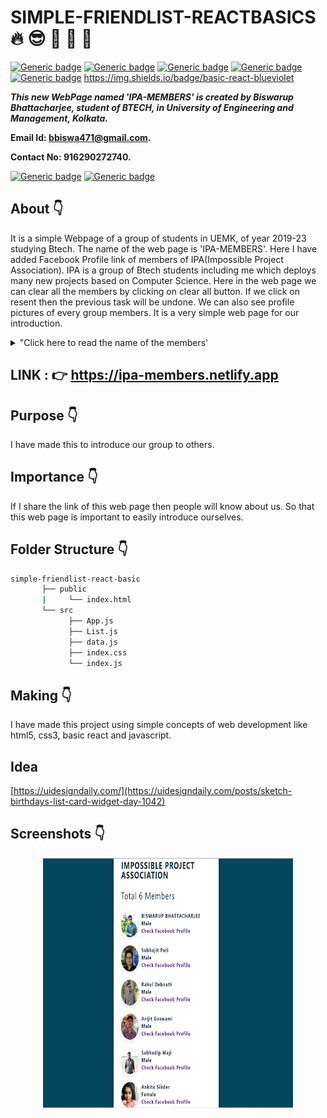 # SIMPLE-FRIENDLIST-REACTBASICS :fire: :sunglasses: :star_struck: :boy: :girl:

 [![Generic badge](https://img.shields.io/badge/advance-html5-red)](https://shields.io/) [![Generic badge](https://img.shields.io/badge/v%207.12.0-npm-blueviolet)](https://shields.io/)  [![Generic badge](https://img.shields.io/badge/advance-css3-green)](https://shields.io/) [![Generic badge](https://img.shields.io/badge/Advance-javascript-orange)](https://shields.io/) [![Generic badge](https://img.shields.io/badge/basic-react-blueviolet)](https://shields.io/) https://img.shields.io/badge/basic-react-blueviolet

***This new WebPage named 'IPA-MEMBERS' is created by Biswarup Bhattacharjee, student of BTECH, in University of Engineering and Management, Kolkata.***

**Email Id: bbiswa471@gmail.com.** 

**Contact No: 916290272740.** 

[![Generic badge](https://img.shields.io/badge/contact%20me-facebook-blue)](https://www.facebook.com/biswarup.bhattacharjee.5811) [![Generic badge](https://img.shields.io/badge/visit%20my%20projects%20-github-brightgreen)](https://github.com/biswa2210)

## About :point_down: 

<div align="justified">

It is a simple Webpage of a group of students in UEMK, of year 2019-23 studying Btech. The name of the web page is 'IPA-MEMBERS'. Here I have added Facebook Profile link of members of IPA(Impossible Project Association). IPA is a group of Btech students including me which deploys many new projects based on Computer Science. Here in the web page we can clear all the members by clicking on clear all button. If we click on resent then the previous task will be undone. We can also see profile pictures of every group members. It is a very simple web page for our introduction.
      
</div>

 <details>
       <summary>"Click here to read the name of the members'</summary>
 
 ## Members :point_down:
 
 - Biswarup Bhattacharjee<br>
 - Subhajit Pati<br>
 - Rahul Debnath<br>
 - Arijit Goswami<br>
 - Subhadip Maji<br>
 - Ankita Sikder<br>

</details>
 
## LINK : :point_right: https://ipa-members.netlify.app

## Purpose :point_down:

<div align="justified">

I have made this to introduce our group to others.
</div>

## Importance :point_down:

<div align="justified">

If I share the link of this web page then people will know about us. So that this web page is important to easily introduce ourselves.

</div>

## Folder Structure :point_down:
```bash
simple-friendlist-react-basic
       ├── public
       |     └── index.html
       └── src
             ├── App.js
             ├── List.js
             ├── data.js
             ├── index.css
             └── index.js           
```

## Making :point_down:

<div align="justified">

I have made this project using simple concepts of web development like html5, css3, basic react and javascript. 
</div>

## Idea

[https://uidesigndaily.com/](https://uidesigndaily.com/posts/sketch-birthdays-list-card-widget-day-1042)

## Screenshots :point_down: 

<div align="center">
  

<a href="ipa.PNG"><img src="ipa.PNG" width="400" height= "400"></a> 
</div>








